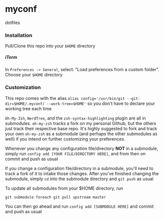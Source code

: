 # myconf
dotfiles

### Installation
Pull/Clone this repo into your `$HOME` directory

##### iTerm
In `Preferences -> General`, select: "Load preferences from a custom folder". Choose your `$HOME` directory

### Customization

This repo comes with the alias
`alias config='/usr/bin/git --git-dir=$HOME/.myconf/ --work-tree=$HOME'` so you don't have to declare your working tree each time

`Oh-My-Zsh`, `NerdTree`, and the `zsh-syntax-highlighting` plugin are all in submodules. `oh-my-zsh` tracks a fork on my personal Github, but the others just track their respective base repo. It's highly suggested to fork and track your own `oh-my-zsh` as a submodule (and perhaps the other submodules as well) if you intend on further customizing your preferences. 

Whenever you change any configuration file/directory **NOT** in a submodule, simply run
`config add [YOUR FILE/DIRECTORY HERE]`, and from then on commit and push as usual

If you change a configuration file/directory in a submodule, you'll need to track a fork of it to intake those changes. After you've finished changing the submodule, simply `cd` into the submodule directory and `git push` as usual

To update all submodules from your $HOME directory, run

`git submodule foreach git pull upstream master`

You can then go ahead and run `config add [SUBMODULE HERE]` and commit and push as usual

